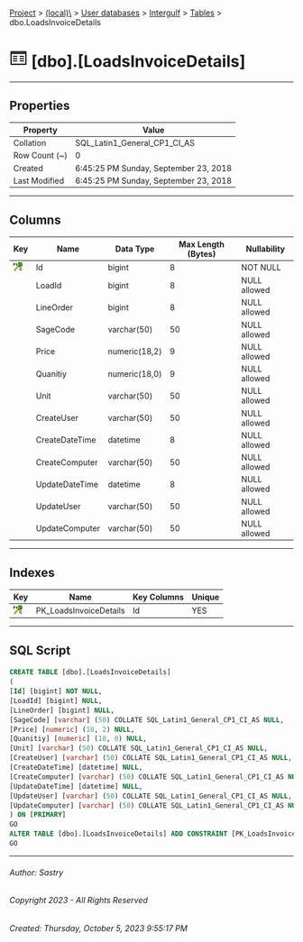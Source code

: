 #### 

[Project](../../../../index.md) > [(local)\\](../../../index.md) > [User databases](../../index.md) > [Intergulf](../index.md) > [Tables](Tables.md) > dbo.LoadsInvoiceDetails

# ![Tables](../../../../Images/Table32.png) [dbo].[LoadsInvoiceDetails]

---

## <a name="#properties"></a>Properties

| Property | Value |
|---|---|
| Collation | SQL_Latin1_General_CP1_CI_AS |
| Row Count (~) | 0 |
| Created | 6:45:25 PM Sunday, September 23, 2018 |
| Last Modified | 6:45:25 PM Sunday, September 23, 2018 |


---

## <a name="#columns"></a>Columns

| Key | Name | Data Type | Max Length (Bytes) | Nullability |
|---|---|---|---|---|
| [![Cluster Primary Key PK_LoadsInvoiceDetails: Id](../../../../Images/pkcluster.png)](#indexes) | Id | bigint | 8 | NOT NULL |
|  | LoadId | bigint | 8 | NULL allowed |
|  | LineOrder | bigint | 8 | NULL allowed |
|  | SageCode | varchar(50) | 50 | NULL allowed |
|  | Price | numeric(18,2) | 9 | NULL allowed |
|  | Quanitiy | numeric(18,0) | 9 | NULL allowed |
|  | Unit | varchar(50) | 50 | NULL allowed |
|  | CreateUser | varchar(50) | 50 | NULL allowed |
|  | CreateDateTime | datetime | 8 | NULL allowed |
|  | CreateComputer | varchar(50) | 50 | NULL allowed |
|  | UpdateDateTime | datetime | 8 | NULL allowed |
|  | UpdateUser | varchar(50) | 50 | NULL allowed |
|  | UpdateComputer | varchar(50) | 50 | NULL allowed |


---

## <a name="#indexes"></a>Indexes

| Key | Name | Key Columns | Unique |
|---|---|---|---|
| [![Cluster Primary Key PK_LoadsInvoiceDetails: Id](../../../../Images/pkcluster.png)](#indexes) | PK_LoadsInvoiceDetails | Id | YES |


---

## <a name="#sqlscript"></a>SQL Script

```sql
CREATE TABLE [dbo].[LoadsInvoiceDetails]
(
[Id] [bigint] NOT NULL,
[LoadId] [bigint] NULL,
[LineOrder] [bigint] NULL,
[SageCode] [varchar] (50) COLLATE SQL_Latin1_General_CP1_CI_AS NULL,
[Price] [numeric] (18, 2) NULL,
[Quanitiy] [numeric] (18, 0) NULL,
[Unit] [varchar] (50) COLLATE SQL_Latin1_General_CP1_CI_AS NULL,
[CreateUser] [varchar] (50) COLLATE SQL_Latin1_General_CP1_CI_AS NULL,
[CreateDateTime] [datetime] NULL,
[CreateComputer] [varchar] (50) COLLATE SQL_Latin1_General_CP1_CI_AS NULL,
[UpdateDateTime] [datetime] NULL,
[UpdateUser] [varchar] (50) COLLATE SQL_Latin1_General_CP1_CI_AS NULL,
[UpdateComputer] [varchar] (50) COLLATE SQL_Latin1_General_CP1_CI_AS NULL
) ON [PRIMARY]
GO
ALTER TABLE [dbo].[LoadsInvoiceDetails] ADD CONSTRAINT [PK_LoadsInvoiceDetails] PRIMARY KEY CLUSTERED ([Id]) ON [PRIMARY]
GO

```


---

###### Author:  Sastry

###### Copyright 2023 - All Rights Reserved

###### Created: Thursday, October 5, 2023 9:55:17 PM

